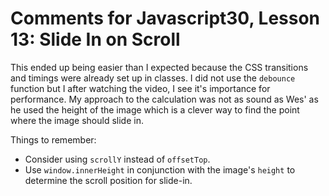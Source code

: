 # Comments for Javascript30, Lesson 13: Slide In on Scroll

This ended up being easier than I expected because the CSS transitions and timings were already set up in classes. I did not use the `debounce` function but I after watching the video, I see it's importance for performance. My approach to the calculation was not as sound as Wes' as he used the height of the image which is a clever way to find the point where the image should slide in.

Things to remember:
* Consider using `scrollY` instead of `offsetTop`.
* Use `window.innerHeight` in conjunction with the image's `height` to determine the scroll position for slide-in.